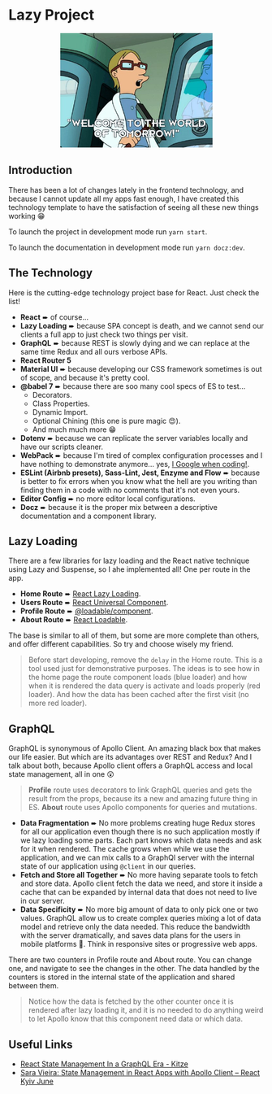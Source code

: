 # Lazy Project

<!-- Code performed by professionals. Don't try at home! -->
<div style="position: relative; width: 100%; text-align: center;">
  <img src="./src/assets/the_future.jpg" width="300" alt="The World of Tomorrow">
</div>

## Introduction

There has been a lot of changes lately in the frontend technology, and because I cannot update all my apps fast enough, I have created this technology template to have the satisfaction of seeing all these new things working 😁

To launch the project in development mode run `yarn start`.

To launch the documentation in development mode run `yarn docz:dev`.

## The Technology

Here is the cutting-edge technology project base for React. Just check the list!

* __React__ ➨ of course...
* __Lazy Loading__ ➨ because SPA concept is death, and we cannot send our clients a full app to just check two things per visit.
* __GraphQL__ ➨ because REST is slowly dying and we can replace at the same time Redux and all ours verbose APIs.
* __React Router 5__
* __Material UI__ ➨ because developing our CSS framework sometimes is out of scope, and because it's pretty cool.
* __@babel 7__ ➨ because there are soo many cool specs of ES to test...
  * Decorators.
  * Class Properties.
  * Dynamic Import.
  * Optional Chining (this one is pure magic 😍).
  * And much much more 😁
* __Dotenv__ ➨ because we can replicate the server variables locally and have our scripts cleaner.
* __WebPack__ ➨ because I'm tired of complex configuration processes and I have nothing to demonstrate anymore... yes, [I Google when coding!](https://www.youtube.com/watch?v=LW9pT246LrI).
* __ESLint (Airbnb presets), Sass-Lint, Jest, Enzyme and Flow__ ➨ because is better to fix errors when you know what the hell are you writing than finding them in a code with no comments that it's not even yours.
* __Editor Config__ ➨ no more editor local configurations.
* __Docz__ ➨ because it is the proper mix between a descriptive documentation and a component library.

## Lazy Loading

There are a few libraries for lazy loading and the React native technique using Lazy and Suspense, so I ahe implemented all! One per route in the app.

* __Home Route__ ➨ [React Lazy Loading](https://reactjs.org/docs/code-splitting.html).
* __Users Route__ ➨ [React Universal Component](https://github.com/faceyspacey/react-universal-component).
* __Profile Route__ ➨ [@loadable/component](https://github.com/smooth-code/loadable-components).
* __About Route__ ➨ [React Loadable](https://github.com/jamiebuilds/react-loadable).

The base is similar to all of them, but some are more complete than others, and offer different capabilities. So try and choose wisely my friend.

> Before start developing, remove the `delay` in the Home route. This is a tool used just for demonstrative purposes. The ideas is to see how in the home page the route component loads (blue loader) and how when it is rendered the data query is activate and loads properly (red loader). And how the data has been cached after the first visit (no more red loader).

## GraphQL

GraphQL is synonymous of Apollo Client. An amazing black box that makes our life easier. But which are its advantages over REST and Redux? And I talk about both, because Apollo client offers a GraphQL access and local state management, all in one 😲

> __Profile__ route uses decorators to link GraphQL queries and gets the result from the props, because its a new and amazing future thing in ES. __About__ route uses Apollo components for queries and mutations.

* __Data Fragmentation__ ➨ No more problems creating huge Redux stores for all our application even though there is no such application mostly if we lazy loading some parts. Each part knows which data needs and ask for it when rendered. The cache grows when while we use the application, and we can mix calls to a GraphQl server with the internal state of our application using `@client` in our queries.
* __Fetch and Store all Together__ ➨ No more having separate tools to fetch and store data. Apollo client fetch the data we need, and store it inside a cache that can be expanded by internal data that does not need to live in our server.
* __Data Specificity__ ➨ No more big amount of data to only pick one or two values. GraphQL allow us to create complex queries mixing a lot of data model and retrieve only the data needed. This reduce the bandwidth with the server dramatically, and saves data plans for the users in mobile platforms 🤑. Think in responsive sites or progressive web apps.

There are two counters in Profile route and About route. You can change one, and navigate to see the changes in the other. The data handled by the counters is stored in the internal state of the application and shared between them.

> Notice how the data is fetched by the other counter once it is rendered after lazy loading it, and it is no needed to do anything weird to let Apollo know that this component need data or which data.

## Useful Links

* [React State Management In a GraphQL Era - Kitze](https://www.youtube.com/watch?v=Q54YDGC_t3Y)
* [Sara Vieira: State Management in React Apps with Apollo Client – React Kyiv June](https://www.youtube.com/watch?v=7u-6RR_YfdE)
